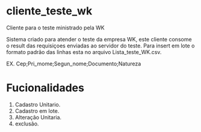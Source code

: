 # cliente_teste_wk
 Cliente para o teste ministrado pela WK
 
 Sistema criado para atender o teste da empresa WK,
 este cliente consome o result das requisiçoes enviadas ao servidor do teste.
 Para insert em lote o formato padrão das linhas esta no arquivo Lista_teste_WK.csv.

EX. Cep;Pri_mome;Segun_nome;Documento;Natureza

# Fucionalidades
1. Cadastro Unitario.
2. Cadastro em lote.
3. Alteração Unitaria.
4. exclusão.
